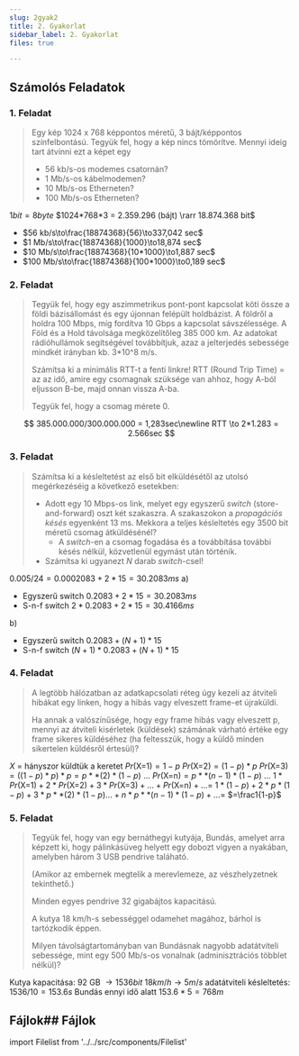 ```yaml
---
slug: 2gyak2
title: 2. Gyakorlat
sidebar_label: 2. Gyakorlat
files: true

---
```

## Számolós Feladatok

### 1. Feladat

> Egy kép 1024 x 768 képpontos méretű, 3 bájt/képpontos színfelbontású.  Tegyük fel, hogy a kép nincs tömörítve.
> Mennyi ideig tart átvinni ezt a képet egy
>
> * 56 kb/s-os modemes csatornán?
> * 1 Mb/s-os kábelmodemen?
> * 10 Mb/s-os Etherneten?
> * 100 Mb/s-os Etherneten?

$1 bit = 8 byte$
$1024*768*3 = 2.359.296 (bájt) \rarr 18.874.368 bit$
- $56 kb/s\to\frac{18874368}{56}\to337,042 sec$
- $1 Mb/s\to\frac{18874368}{1000}\to18,874 sec$ 
- $10 Mb/s\to\frac{18874368}{10*1000}\to1,887 sec$ 
- $100 Mb/s\to\frac{18874368}{100*1000}\to0,189 sec$ 
### 2. Feladat

> Tegyük fel, hogy egy aszimmetrikus pont-pont kapcsolat köti össze a földi bázisállomást és egy újonnan felépült holdbázist.
> A földről a holdra 100 Mbps, míg fordítva 10 Gbps a kapcsolat sávszélessége.
> A Föld és a Hold távolsága megközelítőleg 385 000 km.
> Az adatokat rádióhullámok segítségével továbbítjuk, azaz a jelterjedés sebessége mindkét irányban kb. 3*10^8 m/s.
>
> Számítsa ki a minimális RTT-t a fenti linkre! RTT (Round Trip Time) = az az idő, amire egy csomagnak szüksége van ahhoz, hogy A-ból eljusson B-be, majd onnan vissza A-ba.
>
> Tegyük fel, hogy a csomag mérete 0.

$$
385.000.000/300.000.000 = 1,283sec\newline
RTT \to 2*1.283 = 2.566sec
$$

### 3. Feladat

> Számítsa ki a késleltetést az első bit elküldésétől az utolsó megérkezéséig a következő esetekben:
>
> * Adott egy 10 Mbps-os link, melyet egy egyszerű _switch_ (store-and-forward) oszt két szakaszra. A szakaszokon a _propagációs késés_ egyenként 13 ms. Mekkora a teljes késleltetés egy 3500 bit méretű csomag átküldésénél?
>   * A _switch_-en a csomag fogadása és a továbbítása további késés nélkül, közvetlenül egymást után történik.
> * Számítsa ki ugyanezt _N_ darab _switch_-csel!


$0.005 / 24=0.0002083+2*15=30.2083ms$
a)
- Egyszerű switch
	$0.2083+2*15=30.2083ms$
- S-n-f switch
	$2*0.2083+2*15=30.4166ms$
	
b)
- Egyszerű switch
	$0.2083+(N+1)*15$
- S-n-f switch
	$(N+1)*0.2083+(N+1)*15$

### 4. Feladat

> A legtöbb hálózatban az adatkapcsolati réteg úgy kezeli az átviteli hibákat egy linken, hogy a hibás vagy elveszett frame-et újraküldi.
>
> Ha annak a valószínűsége, hogy egy frame hibás vagy elveszett p, mennyi az átviteli kisérletek (küldések) számának várható értéke egy frame sikeres küldéséhez (ha feltesszük, hogy a küldő minden sikertelen küldésről értesül)?

$X$ = hányszor küldtük a keretet
$Pr(\text{X=1}) = 1-p$
$Pr(\text{X=2}) = (1-p)*p$
$Pr(\text{X=3}) = ((1-p)*p)*p = p**(2)*(1-p)$
$...$
$Pr(\text{X=n}) = p**(n-1)*(1-p)$
$...$
$1*Pr(\text{X=1})+2*Pr(\text{X=2})+3*Pr(\text{X=3})+...+Pr(\text{X=n})+...=$
$1*(1-p)+2*p*(1-p)+3*p**(2)*(1-p)...+n*p**(n-1)*(1-p)+... =$
$=\frac1{1-p}$

### 5. Feladat

> Tegyük fel, hogy van egy bernáthegyi kutyája, Bundás, amelyet arra képzett ki, hogy pálinkásüveg helyett egy dobozt vigyen a nyakában, amelyben három 3 USB pendrive taláható.
>
> (Amikor az embernek megtelik a merevlemeze, az vészhelyzetnek tekinthető.) 
>
> Minden egyes pendrive 32 gigabájtos kapacitású.
>
> A kutya 18 km/h-s sebességgel odamehet magához, bárhol is tartózkodik éppen.
>
> Milyen távolságtartományban van Bundásnak nagyobb adatátviteli sebessége, mint egy 500 Mb/s-os vonalnak (adminisztrációs többlet nélkül)?

Kutya kapacitása: 92 GB $\to1536bit$
$18km/h\to5m/s$
adatátviteli késleltetés: $1536/10=153.6s$
Bundás ennyi idő alatt $153.6*5=768m$

## Fájlok## Fájlok

import Filelist from '../../src/components/Filelist'

<Filelist folder="tele/gyak2" />
<!--stackedit_data:
eyJoaXN0b3J5IjpbODYzMDU4NTY0XX0=
-->